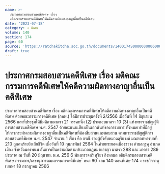 ```yaml
---
name: >-
  ประกาศกรมสอบสวนคดีพิเศษ เรื่อง
  มติคณะกรรมการคดีพิเศษให้คดีความผิดทางอาญาอื่นเป็นคดีพิเศษ
date: '2023-07-18'
category: ง พิเศษ
volume: 140
section: 174
page: 60
source: 'https://ratchakitcha.soc.go.th/documents/140D174S0000000006000.pdf'
draft: true
---
```


# ประกาศกรมสอบสวนคดีพิเศษ เรื่อง มติคณะกรรมการคดีพิเศษให้คดีความผิดทางอาญาอื่นเป็นคดีพิเศษ

ประกาศกรมสอบสวนคดีพิเศษ เรื่อง มติคณะกรรมการคดีพิเศษให้คดีความผิดทางอาญาอื่นเป็นคดีพิเศษ ด้วยคณะกรรมการคดีพิเศษ (กคพ.) ได้มีการประชุมครั้งที่ 2/2566 เมื่อวันที่ 14 มิถุนายน 2566 และที่ประชุมได้มีมติตามมาตรา 21 วรรคหนึ่ง (2) ประกอบมาตรา 10 (3) แห่งพระราชบัญญัติการสอบสวนคดีพิเศษ พ.ศ. 2547 ด้วยคะแนนเสียงเป็นเอกฉันท์ของกรรมการ ทั้งหมดเท่าที่มีอยู่ ให้การกระทำความผิดทางอาญาอื่นเป็นคดีพิเศษที่ต้องสืบสวนและสอบสวน ตามพระราชบัญญัติการสอบสวนคดีพิเศษ พ.ศ. 2547 จำนวน 1 เรื่อง คือ กรณี รองผู้บังคับหมวดดุริยางค์ มณฑลทหารบกที่ 210 ถูกคนร้ายยิงเสียชีวิต เมื่อวันที่ 10 กุมภาพันธ์ 2564 ในค่ายพระยอดเมืองขวาง ตำบลกุรุคุ อำเภอเมือง จังหวัดนครพนม อันอาจเป็นควำมผิดตามประมวลกฎหมายอาญา มาตรา 288 และ มาตรา 289 ประกาศ ณ วันที่ 20 มิถุนายน พ.ศ. 256 6 พันตารวจตรี สุริยา สิงหกมล อธิบดีกรมสอบสวนคดีพิเศษ กรรมการ/เลขานุการคณะกรรมการคดีพิเศษ ้ หนา 60 ่ เลม 140 ตอนพิเศษ 174 ง ราชกิจจานุเบกษา 18 กรกฎาคม 2566
